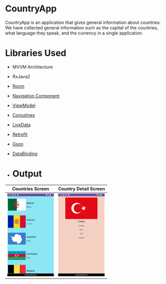 # CountryApp

CountryApp is an application that gives general information about countries.
We have collected general information such as the capital of the countries, 
what language they speak, and the currency in a single application.

# Libraries Used

+ MVVM Architecture
+ RxJava2
+ [Room](https://developer.android.com/training/data-storage/room)
+ [Navigation Component](https://developer.android.com/guide/navigation/navigation-getting-started)
+ [ViewModel](https://developer.android.com/topic/libraries/architecture/viewmodel#implement)
+ [Coroutines](https://developer.android.com/kotlin/coroutines)
+ [LiveData](https://developer.android.com/topic/libraries/architecture/livedata)
+ [Retrofit](https://square.github.io/retrofit/)
+ [Gson](https://github.com/google/gson)
+ [DataBinding](https://developer.android.com/jetpack/androidx/releases/databinding)

+ # Output
| Countries Screen | Country Detail Screen |
| --- | --- |
| <img src="screenshots/feed_fragment.png" width=150/> | <img src="screenshots/country_fragment.png" width=150/> |
